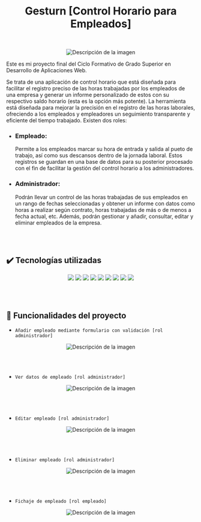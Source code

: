 <h1 align="center">Gesturn [Control Horario para Empleados]</h1><br>

<p align="center">
  <img src="https://github.com/mensius87/Gesturn/assets/136935764/c83457ce-8b1e-43c3-b8b6-e90655f8ba90" alt="Descripción de la imagen">
</p>

Este es mi proyecto final del Ciclo Formativo de Grado Superior en Desarrollo de Aplicaciones Web.

Se trata de una aplicación de control horario que está diseñada para facilitar el registro preciso de las horas trabajadas por los empleados de una empresa y generar un informe personalizado de estos con su respectivo saldo horario (esta es la opción más potente). La herramienta está diseñada para mejorar la precisión en el registro de las horas laborales, ofreciendo a los empleados y empleadores un seguimiento transparente y eficiente del tiempo trabajado. Existen dos roles:

- ### Empleado:
    Permite a los empleados marcar su hora de entrada y salida al pueto de trabajo, así como sus descansos dentro de la jornada laboral. Estos registros se guardan en una base de datos para su posterior procesado con el fin de facilitar la gestión del control horario a los administradores.

- ### Administrador:
    Podrán llevar un control de las horas trabajadas de sus empleados en un rango de fechas seleccionadas y obtener un informe con datos como horas a realizar según contrato, horas trabajadas de más o de menos a fecha actual, etc. Además, podrán gestionar y añadir, consultar, editar y eliminar empleados de la empresa.

<br><br>

## ✔️ Tecnologías utilizadas
<p align="center"><img src="https://img.shields.io/badge/HTML5-E34F26?style=for-the-badge&logo=html5&logoColor=white"> <img src="https://img.shields.io/badge/CSS3-1572B6?style=for-the-badge&logo=css3&logoColor=white"> <img src="https://img.shields.io/badge/JavaScript-323330?style=for-the-badge&logo=javascript&logoColor=F7DF1E"> <img src="https://img.shields.io/badge/PHP-777BB4?style=for-the-badge&logo=php&logoColor=white"> <img src="https://img.shields.io/badge/Bootstrap-563D7C?style=for-the-badge&logo=bootstrap&logoColor=white"> <img src="https://img.shields.io/badge/MySQL-005C84?style=for-the-badge&logo=mysql&logoColor=white"> <img src="https://img.shields.io/badge/GitHub-100000?style=for-the-badge&logo=github&logoColor=white"> <img src="https://img.shields.io/badge/jQuery-0769AD?style=for-the-badge&logo=jquery&logoColor=white"> <img src="https://img.shields.io/badge/Visual_Studio_Code-0078D4?style=for-the-badge&logo=visual%20studio%20code&logoColor=white"></p>
     
<br><br>

## 🔨 Funcionalidades del proyecto

- `Añadir empleado mediante formulario con validación [rol administrador]`

<p align="center">
  <img src="https://github.com/mensius87/Gesturn/assets/136935764/5bf9b395-b470-4ddb-acdc-3996c79b2023" alt="Descripción de la imagen">
</p><br><br>


- `Ver datos de empleado [rol administrador]`

<p align="center">
  <img src="https://github.com/mensius87/Gesturn/assets/136935764/1b1a7fb3-3a9f-4f93-8033-40603ff8a441" alt="Descripción de la imagen">
</p>  <br><br>

- `Editar empleado [rol administrador]`

<p align="center">
  <img src="https://github.com/mensius87/Gesturn/assets/136935764/529daba1-0c58-43f9-898d-8a0996f82fde" alt="Descripción de la imagen">
</p><br><br>


- `Eliminar empleado [rol administrador]`

<p align="center">
  <img src="https://github.com/mensius87/Gesturn/assets/136935764/bfef08d4-efaa-492e-b443-2e55add55fae" alt="Descripción de la imagen">
</p><br><br>

- `Fichaje de empleado [rol empleado]`

<p align="center">
  <img src="https://github.com/mensius87/Gesturn/assets/136935764/528b712a-1237-4614-b96d-0566fb08d512" alt="Descripción de la imagen">
</p><br><br>





